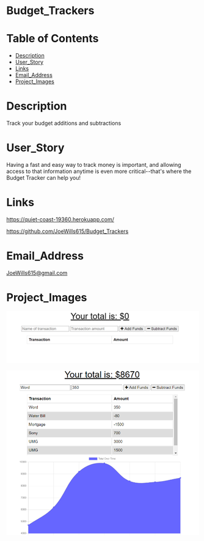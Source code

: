 # Budget_Trackers

# Table of Contents
* [Description](#description)
* [User_Story](#user_story)
* [Links](#links)
* [Email_Address](#email_address)
* [Project_Images](#project_images)

# Description

Track your budget additions and subtractions

# User_Story

Having a fast and easy way to track money is important, and allowing access to that information anytime is even more critical--that's where the Budget Tracker can help you!

# Links

https://quiet-coast-19360.herokuapp.com/

https://github.com/JoeWills615/Budget_Trackers

# Email_Address

JoeWills615@gmail.com

# Project_Images

 <img src="./images/tracker_01.PNG">

  <br/>
  <br/>

  <img src="./images/tracker_02.PNG">
  
  <br/>
  <br/>

 